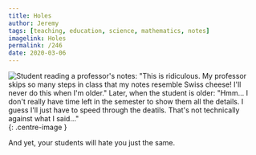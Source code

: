 ```yaml
---
title: Holes
author: Jeremy
tags: [teaching, education, science, mathematics, notes]
imagelink: Holes
permalink: /246
date: 2020-03-06
---
```


![Student reading a professor's notes: "This is ridiculous. My professor skips so many steps in class that my notes resemble Swiss cheese! I'll never do this when I'm older." Later, when the student is older: "Hmm... I don't really have time left in the semester to show them all the details. I guess I'll just have to speed through the deatils. That's not technically against what I said..."](https://res.cloudinary.com/dh3hm8pb7/image/upload/c_scale,q_auto:best,w_615/v1535842782/Handwaving/Published/Holes.png){: .centre-image }

And yet, your students will hate you just the same.
